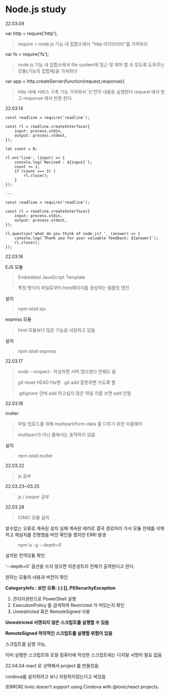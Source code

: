 # Node.js study

22.03.09

var http = require('http');
> require = node.js 기능 내 집합소에서 "http 라이브러리"를 가져와라 

var fs = require('fs');
> node.js 기능 내 집합소에서 file system에 접근 및 제어 할 수 있도록 도와주는 모듈(기능의 집합체)을 가져와라

var app = http.createServer(function(request,response){
> http 내에 서비스 구축 기능 가져와서 '()'안의 내용을 실행한다
> request 에서 받고 response 에서 반환 한다.


22.03.14 
```
const readline = require('readline');

const rl = readline.createInterface({
    input: process.stdin,
    output: process.stdout,
});

let count = 0;
 
rl.on('line', (input) => {
    console.log(`Recived : ${input}`);
    count += 1;
    if (count === 3) {
        rl.close();
    }
});

---

const readline = require('readline');

const rl = readline.createInterface({
    input: process.stdin,
    output: process.stdout,
});

rl.question('what do you think of node.js? ', (answer) => {
    console.log(`Thank you for your valuable feedback: ${answer}`);
    rl.close();
});
```
22.03.16

EJS 모듈
> Embedded JavaScript Template
> 
> 특정 형식의 파일로부터 html페이지를 생성하는 템플릿 엔진

설치 
> npm istall ejs

express 모듈
> html 모듈보다 많은 기능을 내장하고 있음

설치
> npm istall express

22.03.17
>node --inspect : 작성하면 서버 껐다켰다 안해도 됨
>
>git reset HEAD file명 : git add 잘못하면 쓰도록 함
>
>.gitignore 안에 add 하고싶지 않은 파일 이름 쓰면 add 안됨


22.03.18

multer 
> 파일 업로드를 위해 multipart/form-data 를 다루기 위한 미들웨어
> 
> multipart가 아닌 폼에서는 동작하지 않음

설치 
> npm istall multer   

22.03.22 

> js 공부

22.03.23~03.25

> js / swiper 공부

22.03.28
>IONIC 모듈 설치

알수없는 오류로 계속된 설치 실패
계속된 에러로 결국 경로따라 가서 모듈 전체를 삭제하고 재설치를 진행했음
버전 확인을 했지만 ERR! 발생

>npm ls -g --depth=0

설치된 전역모듈 확인

'--depth=0' 옵션을 쓰지 않으면 의존성트리 전체가 출력된다고 한다.

원하는 모듈의 내용과 버전이 확인

**CategoryInfo          : 보안 오류: (:) [], PSSecurityException**

1. 관리자권한으로 PowerShell 실행
2. ExecutionPolicy 를 검색하여 Restricted 가 떠있는지 확인
3. Unrestricted 혹은 RemoteSigned 사용

**Unrestricted 서명되지 않은 스크립트를 실행할 수 있음**

**RemoteSigned 악의적인 스크립트를 실행할 위험이 있음**


스크립트를 실행 가능,

이미 실행한 스크립트와 로컬 컴퓨터에 작성한 스크립트에는 디지털 서명이 필요 없음

22.04.04
react 로 선택해서 project 를 만들었음.

cordova를 설치하려고 보니 지원하지않는다고 써있음

[ERROR] Ionic doesn't support using Cordova with @ionic/react projects.







